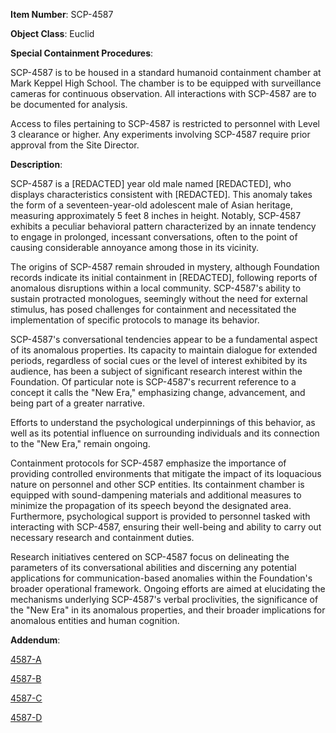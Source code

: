 **Item Number**: SCP-4587

**Object Class**: Euclid

**Special Containment Procedures**:

SCP-4587 is to be housed in a standard humanoid containment chamber at Mark Keppel High School. The chamber is to be equipped with surveillance cameras for continuous observation. All interactions with SCP-4587 are to be documented for analysis.

Access to files pertaining to SCP-4587 is restricted to personnel with Level 3 clearance or higher. Any experiments involving SCP-4587 require prior approval from the Site Director.

**Description**:

SCP-4587 is a [REDACTED] year old male named [REDACTED], who displays characteristics consistent with [REDACTED]. This anomaly takes the form of a seventeen-year-old adolescent male of Asian heritage, measuring approximately 5 feet 8 inches in height. Notably, SCP-4587 exhibits a peculiar behavioral pattern characterized by an innate tendency to engage in prolonged, incessant conversations, often to the point of causing considerable annoyance among those in its vicinity.

The origins of SCP-4587 remain shrouded in mystery, although Foundation records indicate its initial containment in [REDACTED], following reports of anomalous disruptions within a local community. SCP-4587's ability to sustain protracted monologues, seemingly without the need for external stimulus, has posed challenges for containment and necessitated the implementation of specific protocols to manage its behavior.

SCP-4587's conversational tendencies appear to be a fundamental aspect of its anomalous properties. Its capacity to maintain dialogue for extended periods, regardless of social cues or the level of interest exhibited by its audience, has been a subject of significant research interest within the Foundation. Of particular note is SCP-4587's recurrent reference to a concept it calls the "New Era," emphasizing change, advancement, and being part of a greater narrative.

Efforts to understand the psychological underpinnings of this behavior, as well as its potential influence on surrounding individuals and its connection to the "New Era," remain ongoing.

Containment protocols for SCP-4587 emphasize the importance of providing controlled environments that mitigate the impact of its loquacious nature on personnel and other SCP entities. Its containment chamber is equipped with sound-dampening materials and additional measures to minimize the propagation of its speech beyond the designated area. Furthermore, psychological support is provided to personnel tasked with interacting with SCP-4587, ensuring their well-being and ability to carry out necessary research and containment duties.

Research initiatives centered on SCP-4587 focus on delineating the parameters of its conversational abilities and discerning any potential applications for communication-based anomalies within the Foundation's broader operational framework. Ongoing efforts are aimed at elucidating the mechanisms underlying SCP-4587's verbal proclivities, the significance of the "New Era" in its anomalous properties, and their broader implications for anomalous entities and human cognition.

**Addendum**:

[4587-A](https://dderpym.github.io/-fake-scp4587/Addendum/4587-A)

[4587-B](https://dderpym.github.io/-fake-scp4587/Addendum/4587-B)

[4587-C](https://dderpym.github.io/-fake-scp4587/Addendum/4587-C)

[4587-D](https://dderpym.github.io/-fake-scp4587/Addendum/4587-D)
